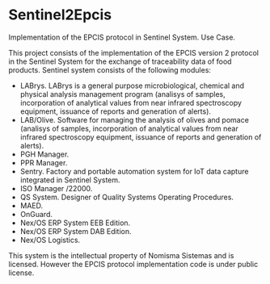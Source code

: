 # Sentinel2Epcis
Implementation of the EPCIS protocol in Sentinel System. Use Case.

This project consists of the implementation of the EPCIS version 2 protocol in the Sentinel System for the exchange of traceability data of food products. 
Sentinel system consists of the following modules:

- LABrys. LABrys is a general purpose microbiological, chemical and physical analysis management program (analisys of samples, incorporation of analytical values from near infrared spectroscopy equipment, issuance of reports and generation of alerts).
- LAB/Olive. Software for managing the analysis of olives and pomace (analisys of samples, incorporation of analytical values from near infrared spectroscopy equipment, issuance of reports and generation of alerts).
- PGH Manager. 
- PPR Manager. 
- Sentry. Factory and portable automation system for IoT data capture integrated in Sentinel System.
- ISO Manager /22000.
- QS System. Designer of Quality Systems Operating Procedures.
- MAED.
- OnGuard.
- Nex/OS ERP System EEB Edition.
- Nex/OS ERP System DAB Edition.
- Nex/OS Logistics.

This system is the intellectual property of Nomisma Sistemas and is licensed. However the EPCIS protocol implementation code is under public license.


